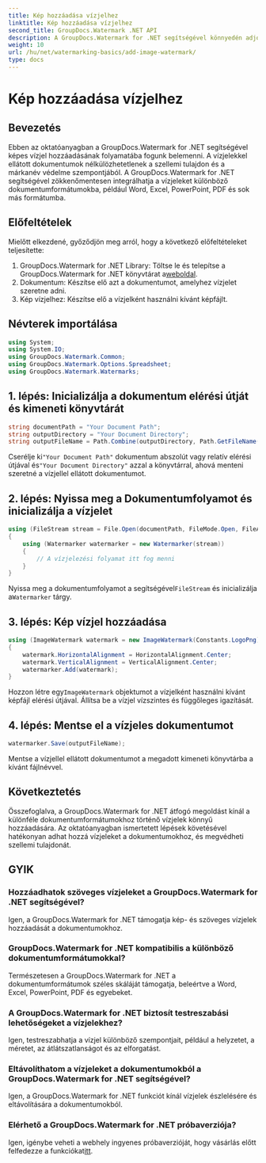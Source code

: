 ```yaml
---
title: Kép hozzáadása vízjelhez
linktitle: Kép hozzáadása vízjelhez
second_title: GroupDocs.Watermark .NET API
description: A GroupDocs.Watermark for .NET segítségével könnyedén adjon hozzá képes vízjeleket dokumentumaihoz. Védje meg szellemi tulajdonát könnyedén.
weight: 10
url: /hu/net/watermarking-basics/add-image-watermark/
type: docs
---
```

# Kép hozzáadása vízjelhez

## Bevezetés
Ebben az oktatóanyagban a GroupDocs.Watermark for .NET segítségével képes vízjel hozzáadásának folyamatába fogunk belemenni. A vízjelekkel ellátott dokumentumok nélkülözhetetlenek a szellemi tulajdon és a márkanév védelme szempontjából. A GroupDocs.Watermark for .NET segítségével zökkenőmentesen integrálhatja a vízjeleket különböző dokumentumformátumokba, például Word, Excel, PowerPoint, PDF és sok más formátumba.
## Előfeltételek
Mielőtt elkezdené, győződjön meg arról, hogy a következő előfeltételeket teljesítette:
1.  GroupDocs.Watermark for .NET Library: Töltse le és telepítse a GroupDocs.Watermark for .NET könyvtárat a[weboldal](https://releases.groupdocs.com/Watermark/net/).
2. Dokumentum: Készítse elő azt a dokumentumot, amelyhez vízjelet szeretne adni.
3. Kép vízjelhez: Készítse elő a vízjelként használni kívánt képfájlt.

## Névterek importálása
```csharp
using System;
using System.IO;
using GroupDocs.Watermark.Common;
using GroupDocs.Watermark.Options.Spreadsheet;
using GroupDocs.Watermark.Watermarks;
```
## 1. lépés: Inicializálja a dokumentum elérési útját és kimeneti könyvtárát
```csharp
string documentPath = "Your Document Path";
string outputDirectory = "Your Document Directory";
string outputFileName = Path.Combine(outputDirectory, Path.GetFileName(documentPath));
```
 Cserélje ki`"Your Document Path"` dokumentum abszolút vagy relatív elérési útjával és`"Your Document Directory"` azzal a könyvtárral, ahová menteni szeretné a vízjellel ellátott dokumentumot.
## 2. lépés: Nyissa meg a Dokumentumfolyamot és inicializálja a vízjelet
```csharp
using (FileStream stream = File.Open(documentPath, FileMode.Open, FileAccess.ReadWrite))
{
    using (Watermarker watermarker = new Watermarker(stream))
    {
        // A vízjelezési folyamat itt fog menni
    }
}
```
 Nyissa meg a dokumentumfolyamot a segítségével`FileStream` és inicializálja a`Watermarker` tárgy.
## 3. lépés: Kép vízjel hozzáadása
```csharp
using (ImageWatermark watermark = new ImageWatermark(Constants.LogoPng))
{
    watermark.HorizontalAlignment = HorizontalAlignment.Center;
    watermark.VerticalAlignment = VerticalAlignment.Center;
    watermarker.Add(watermark);
}
```
 Hozzon létre egy`ImageWatermark` objektumot a vízjelként használni kívánt képfájl elérési útjával. Állítsa be a vízjel vízszintes és függőleges igazítását.
## 4. lépés: Mentse el a vízjeles dokumentumot
```csharp
watermarker.Save(outputFileName);
```
Mentse a vízjellel ellátott dokumentumot a megadott kimeneti könyvtárba a kívánt fájlnévvel.

## Következtetés
Összefoglalva, a GroupDocs.Watermark for .NET átfogó megoldást kínál a különféle dokumentumformátumokhoz történő vízjelek könnyű hozzáadására. Az oktatóanyagban ismertetett lépések követésével hatékonyan adhat hozzá vízjeleket a dokumentumokhoz, és megvédheti szellemi tulajdonát.
## GYIK
### Hozzáadhatok szöveges vízjeleket a GroupDocs.Watermark for .NET segítségével?
Igen, a GroupDocs.Watermark for .NET támogatja kép- és szöveges vízjelek hozzáadását a dokumentumokhoz.
### GroupDocs.Watermark for .NET kompatibilis a különböző dokumentumformátumokkal?
Természetesen a GroupDocs.Watermark for .NET a dokumentumformátumok széles skáláját támogatja, beleértve a Word, Excel, PowerPoint, PDF és egyebeket.
### A GroupDocs.Watermark for .NET biztosít testreszabási lehetőségeket a vízjelekhez?
Igen, testreszabhatja a vízjel különböző szempontjait, például a helyzetet, a méretet, az átlátszatlanságot és az elforgatást.
### Eltávolíthatom a vízjeleket a dokumentumokból a GroupDocs.Watermark for .NET segítségével?
Igen, a GroupDocs.Watermark for .NET funkciót kínál vízjelek észlelésére és eltávolítására a dokumentumokból.
### Elérhető a GroupDocs.Watermark for .NET próbaverziója?
 Igen, igénybe veheti a webhely ingyenes próbaverzióját, hogy vásárlás előtt felfedezze a funkciókat[itt](https://releases.groupdocs.com/).